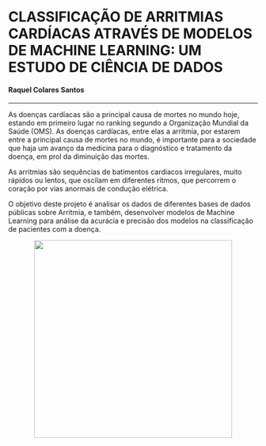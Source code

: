 # CLASSIFICAÇÃO DE ARRITMIAS CARDÍACAS ATRAVÉS DE MODELOS DE MACHINE LEARNING: UM ESTUDO DE CIÊNCIA DE DADOS 

#### Raquel Colares Santos

-------

As doenças cardíacas são a principal causa de mortes no mundo hoje, estando em primeiro lugar no ranking segundo a Organização Mundial da Saúde (OMS). As doenças cardíacas, entre elas a arritmia, por estarem entre a principal causa de mortes no mundo, é importante para a sociedade que haja um avanço da medicina para o diagnóstico e tratamento da doença, em prol da diminuição das mortes.

As arritmias são sequências de batimentos cardíacos irregulares, muito rápidos ou lentos, que oscilam em diferentes ritmos, que percorrem o coração por vias anormais de condução elétrica.

O objetivo deste projeto é analisar os dados de diferentes bases de dados públicas sobre Arritmia, e também, desenvolver modelos de Machine Learning para análise da acurácia e precisão dos modelos na classificação de pacientes com a doença.

<p align="center">
    <img width="400" src="https://github.com/raquelcolares/TCC_PUC-Minas/blob/main/Images/cardio_pic2.jpg">
</p>

